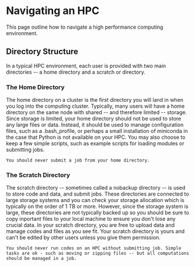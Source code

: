 # Navigating an HPC

This page outline how to navigate a high performance computing environment. 

## Directory Structure

In a typical HPC environment, each user is provided with two main directories -- a home directory and a scratch or directory.

### The Home Directory

The home directory on a cluster is the first directory you will land in when you log into the computing cluster. Typically, many users will have a home directory on the same node with shared -- and therefore limited -- storage. Since storage is limited, your home directory should not be used to store any large files or data. Instead, it should be used to manage configuration files, such as a .bash_profile, or perhaps a small installation of miniconda in the case that Python is not available on your HPC. You may also choose to keep a few simple scripts, such as example scripts for loading modules or submitting jobs. 

```{note}
You should never submit a job from your home directory.
```

### The Scratch Directory

The scratch directory -- sometimes called a nobackup directory -- is used to store code and data, and submit jobs. These directories are connected to large storage systems and you can check your storage allocation which is typically on the order of 1 TB or more. However, since the storage system is large, these directories are not typically backed up so you should be sure to copy inportant files to your local machine to ensure you don't lose any crucial data. In your scratch directory, you are free to upload data and manage codes and files as you see fit. Your scratch directory is yours and can't be edited by other users unless you give them permission.

```{note}
You should never run codes on an HPC without submitting job. Simple tasks are ok - such as moving or zipping files -- but all computations should be managed in a job.
```

